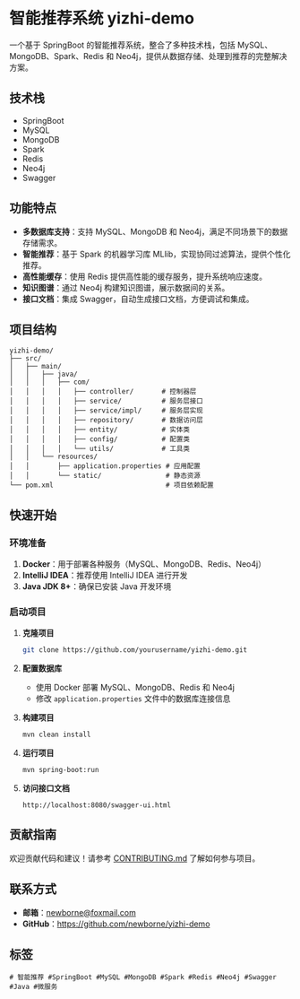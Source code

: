 # 智能推荐系统 yizhi-demo

一个基于 SpringBoot 的智能推荐系统，整合了多种技术栈，包括 MySQL、MongoDB、Spark、Redis 和 Neo4j，提供从数据存储、处理到推荐的完整解决方案。

## 技术栈

- SpringBoot
- MySQL
- MongoDB
- Spark
- Redis
- Neo4j
- Swagger

## 功能特点

- **多数据库支持**：支持 MySQL、MongoDB 和 Neo4j，满足不同场景下的数据存储需求。
- **智能推荐**：基于 Spark 的机器学习库 MLlib，实现协同过滤算法，提供个性化推荐。
- **高性能缓存**：使用 Redis 提供高性能的缓存服务，提升系统响应速度。
- **知识图谱**：通过 Neo4j 构建知识图谱，展示数据间的关系。
- **接口文档**：集成 Swagger，自动生成接口文档，方便调试和集成。

## 项目结构

```
yizhi-demo/
├── src/
│   ├── main/
│   │   ├── java/
│   │   │   ├── com/
│   │   │   │   ├── controller/       # 控制器层
│   │   │   │   ├── service/          # 服务层接口
│   │   │   │   ├── service/impl/     # 服务层实现
│   │   │   │   ├── repository/       # 数据访问层
│   │   │   │   ├── entity/           # 实体类
│   │   │   │   ├── config/           # 配置类
│   │   │   │   └── utils/            # 工具类
│   │   └── resources/
│   │       ├── application.properties # 应用配置
│   │       └── static/                # 静态资源
└── pom.xml                            # 项目依赖配置
```

## 快速开始

### 环境准备

1. **Docker**：用于部署各种服务（MySQL、MongoDB、Redis、Neo4j）
2. **IntelliJ IDEA**：推荐使用 IntelliJ IDEA 进行开发
3. **Java JDK 8+**：确保已安装 Java 开发环境

### 启动项目

1. **克隆项目**

   ```bash
   git clone https://github.com/yourusername/yizhi-demo.git
   ```

2. **配置数据库**
   - 使用 Docker 部署 MySQL、MongoDB、Redis 和 Neo4j
   - 修改 `application.properties` 文件中的数据库连接信息

3. **构建项目**

   ```bash
   mvn clean install
   ```

4. **运行项目**

   ```bash
   mvn spring-boot:run
   ```

5. **访问接口文档**

   ```
   http://localhost:8080/swagger-ui.html
   ```

## 贡献指南

欢迎贡献代码和建议！请参考 [CONTRIBUTING.md](CONTRIBUTING.md) 了解如何参与项目。

## 联系方式

- **邮箱**：<newborne@foxmail.com>
- **GitHub**：<https://github.com/newborne/yizhi-demo>

## 标签

```
# 智能推荐 #SpringBoot #MySQL #MongoDB #Spark #Redis #Neo4j #Swagger #Java #微服务
```
